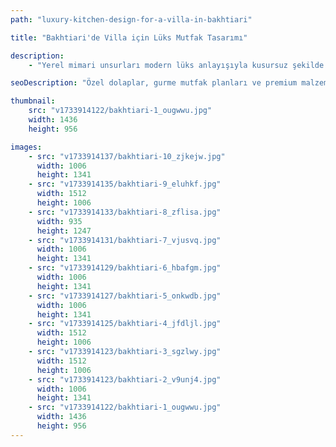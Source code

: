 ```yaml
---
path: "luxury-kitchen-design-for-a-villa-in-bakhtiari"

title: "Bakhtiari'de Villa için Lüks Mutfak Tasarımı"

description:
    - "Yerel mimari unsurları modern lüks anlayışıyla kusursuz şekilde harmanlayarak, mekânın değerini artıran özel bir mutfak tasarımı gerçekleştirdik. Uzman ekibimiz, ev sahibinin beklentilerini Karashılamak için özenle tasarlanmış, lüks ve son derece işlevsel bir mutfak yarattı. Tasarımda, hem günlük kullanıma hem de misafir ağırlamaya uygun gurme bir yerleşim planı ve zarafeti işlevsellikle buluşturan özel dolaplar yer aldı. Premium malzemelerden ince detaylara kadar her öğe, etkileyici ve kişiye özel bir alan oluşturmak için titizlikle seçildi. Kişiselleştirilmiş danışmanlık hizmetimiz sayesinde tüm süreç sorunsuz ilerledi ve ev sahibinin hayalindeki mutfak kolaylıkla hayata geçirildi."

seoDescription: "Özel dolaplar, gurme mutfak planları ve premium malzemelerle Bakhtiari'deki lüks villa mutfağımızı keşfedin. Uzman tasarımcılarımızla alanınızı dönüştürün. Kişiye özel danışmanlık ve kusursuz uygulamayla hayalinizdeki mutfağa kavuşun."

thumbnail:
    src: "v1733914122/bakhtiari-1_ougwwu.jpg"
    width: 1436
    height: 956

images:
    - src: "v1733914137/bakhtiari-10_zjkejw.jpg"
      width: 1006
      height: 1341
    - src: "v1733914135/bakhtiari-9_eluhkf.jpg"
      width: 1512
      height: 1006
    - src: "v1733914133/bakhtiari-8_zflisa.jpg"
      width: 935
      height: 1247
    - src: "v1733914131/bakhtiari-7_vjusvq.jpg"
      width: 1006
      height: 1341
    - src: "v1733914129/bakhtiari-6_hbafgm.jpg"
      width: 1006
      height: 1341
    - src: "v1733914127/bakhtiari-5_onkwdb.jpg"
      width: 1006
      height: 1341
    - src: "v1733914125/bakhtiari-4_jfdljl.jpg"
      width: 1512
      height: 1006
    - src: "v1733914123/bakhtiari-3_sgzlwy.jpg"
      width: 1512
      height: 1006
    - src: "v1733914123/bakhtiari-2_v9unj4.jpg"
      width: 1006
      height: 1341
    - src: "v1733914122/bakhtiari-1_ougwwu.jpg"
      width: 1436
      height: 956
---
```

